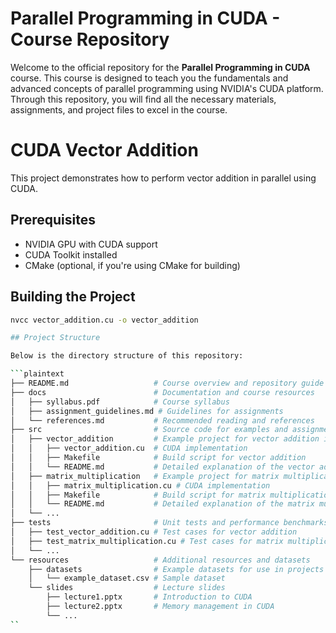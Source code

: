 # Parallel Programming in CUDA - Course Repository

Welcome to the official repository for the **Parallel Programming in CUDA** course. This course is designed to teach you the fundamentals and advanced concepts of parallel programming using NVIDIA's CUDA platform. Through this repository, you will find all the necessary materials, assignments, and project files to excel in the course.

# CUDA Vector Addition

This project demonstrates how to perform vector addition in parallel using CUDA.

## Prerequisites

- NVIDIA GPU with CUDA support
- CUDA Toolkit installed
- CMake (optional, if you're using CMake for building)

## Building the Project

```bash
nvcc vector_addition.cu -o vector_addition

## Project Structure

Below is the directory structure of this repository:

```plaintext
├── README.md                   # Course overview and repository guide
├── docs                        # Documentation and course resources
│   ├── syllabus.pdf            # Course syllabus
│   ├── assignment_guidelines.md # Guidelines for assignments
│   └── references.md           # Recommended reading and references
├── src                         # Source code for examples and assignments
│   ├── vector_addition         # Example project for vector addition in CUDA
│   │   ├── vector_addition.cu  # CUDA implementation
│   │   ├── Makefile            # Build script for vector addition
│   │   └── README.md           # Detailed explanation of the vector addition project
│   ├── matrix_multiplication   # Example project for matrix multiplication in CUDA
│   │   ├── matrix_multiplication.cu # CUDA implementation
│   │   ├── Makefile            # Build script for matrix multiplication
│   │   └── README.md           # Detailed explanation of the matrix multiplication project
│   └── ...
├── tests                       # Unit tests and performance benchmarks
│   ├── test_vector_addition.cu # Test cases for vector addition
│   ├── test_matrix_multiplication.cu # Test cases for matrix multiplication
│   └── ...
└── resources                   # Additional resources and datasets
    ├── datasets                # Example datasets for use in projects
    │   └── example_dataset.csv # Sample dataset
    └── slides                  # Lecture slides
        ├── lecture1.pptx       # Introduction to CUDA
        ├── lecture2.pptx       # Memory management in CUDA
        └── ...
``
